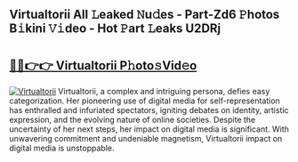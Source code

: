 ## Virtualtorii All 𝙻eaked 𝙽u𝚍es - Part-Zd6 𝙿hotos B𝚒kini 𝚅𝚒deo - Hot 𝙿art 𝙻eaks U2DRj

# <h2><a href="http://ld4nq4.urlbe.top/?page=Virtualtorii">🔗🔗👉👉 Virtualtorii P𝚑oto𝚜Vid𝚎o</a></h2>

[![Virtualtorii](https://i.imgur.com/eBuTRDB.gif)](http://ld4nq4.urlbe.top/?page=Virtualtorii)
Virtualtorii, a complex and intriguing persona, defies easy categorization. Her pioneering use of digital media for self-representation has enthralled and infuriated spectators, igniting debates on identity, artistic expression, and the evolving nature of online societies. Despite the uncertainty of her next steps, her impact on digital media is significant. With unwavering commitment and undeniable magnetism, Virtualtorii impact on digital media is unstoppable.
